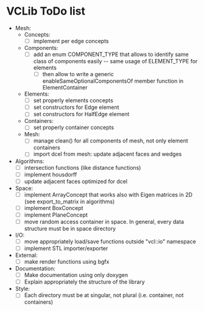 # VCLib ToDo list

- Mesh:
  - Concepts:
    - [ ] implement per edge concepts
  - Components:
    - [ ] add an enum COMPONENT_TYPE that allows to identify same class of components easily -- same usage of ELEMENT_TYPE for elements
      - [ ] then allow to write a generic enableSameOptionalComponentsOf member function in ElementContainer
  - Elements:
    - [ ] set properly elements concepts
    - [ ] set constructors for Edge element
    - [ ] set constructors for HalfEdge element
  - Containers:
    - [ ] set properly container concepts
  - Mesh:
    - [ ] manage clean() for all components of mesh, not only element containers
    - [ ] import dcel from mesh: update adjacent faces and wedges 
- Algorithms:
  - [ ] intersection functions (like distance functions)
  - [ ] implement housdorff
  - [ ] update adjacent faces optimized for dcel
- Space:
  - [ ] implement ArrayConcept that works also with Eigen matrices in 2D (see export_to_matrix in algorithms)
  - [ ] implement BoxConcept
  - [ ] implement PlaneConcept
  - [ ] move random access container in space. In general, every data structure must be in space directory
- I/O:
  - [ ] move appropriately load/save functions outside "vcl::io" namespace 
  - [ ] implement STL importer/exporter  
- External:
  - [ ] make render functions using bgfx
- Documentation:
  - [ ] Make documentation using only doxygen
  - [ ] Explain appropriately the structure of the library
- Style:
  - [ ] Each directory must be at singular, not plural (i.e. container, not containers)
